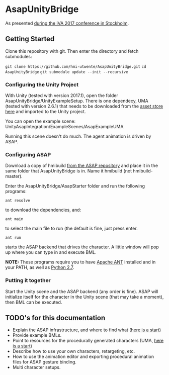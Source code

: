 # AsapUnityBridge

As presented [during the IVA 2017 conference in Stockholm](http://iva2017.org/).


## Getting Started

Clone this repository with git. Then enter the directory and fetch submodules:

```git clone https://github.com/hmi-utwente/AsapUnityBridge.git```
```cd AsapUnityBridge```
```git submodule update --init --recursive```


### Configuring the Unity Project
With Unity (tested with version 2017.1), open the folder AsapUnityBridge/UnityExampleSetup. 
There is one dependecy, UMA (tested with version 2.6.1) that needs to be downloaded from the [asset store here](https://www.assetstore.unity3d.com/en/#!/content/35611) and imported to the Unity project.

You can open the example scene: UnityAsapIntegration/ExampleScenes/AsapExampleUMA

Running this scene doesn't do much. The agent animation is driven by ASAP.

### Configuring ASAP

Download a copy of hmibuild [from the ASAP repository](https://github.com/ArticulatedSocialAgentsPlatform/hmibuild) and place it in the same folder that AsapUnityBridge is in. Name it hmibuild (not hmibuild-master).

Enter the AsapUnityBridge/AsapStarter folder and run the following programs:

```ant resolve```  

to download the dependencies, and:

```ant main```  

to select the main file to run (the default is fine, just press enter.

```ant run```  

starts the ASAP backend that drives the character. A little window will pop up where you can type in and execute BML.

**NOTE:** These programs require you to have [Apache ANT](http://ant.apache.org/) installed and in your PATH, as well as [Python 2.7](https://www.python.org/downloads/release/python-2713/).


### Putting it together
Start the Unity scene and the ASAP backend (any order is fine). ASAP will initialize itself for the character in the Unity scene (that may take a moment), then BML can be executed.

## TODO's for this documentation

 - Explain the ASAP infrastructure, and where to find what ([here is a start](http://asap-project.ewi.utwente.nl/))
 - Provide example BMLs.
 - Point to resources for the procedurally generated characters (UMA, [here is a start](http://umawiki.secretanorak.com/Main_Page))
 - Describe how to use your own characters, retargeting, etc.
 - How to use the animation editor and exporting procedural animation files for ASAP gesture binding.
 - Multi character setups.


